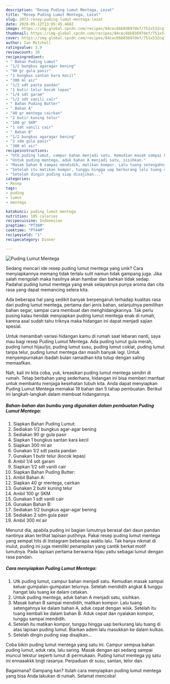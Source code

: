 ```yaml
---
description: "Resep Puding Lumut Mentega, Lezat"
title: "Resep Puding Lumut Mentega, Lezat"
slug: 2072-resep-puding-lumut-mentega-lezat
date: 2020-05-12T13:05:45.468Z
image: https://img-global.cpcdn.com/recipes/84cec6bb03697def/751x532cq70/puding-lumut-mentega-foto-resep-utama.jpg
thumbnail: https://img-global.cpcdn.com/recipes/84cec6bb03697def/751x532cq70/puding-lumut-mentega-foto-resep-utama.jpg
cover: https://img-global.cpcdn.com/recipes/84cec6bb03697def/751x532cq70/puding-lumut-mentega-foto-resep-utama.jpg
author: Ian Mitchell
ratingvalue: 3.9
reviewcount: 10
recipeingredient:
- " Bahan Puding Lumut"
- "1/2 bungkus agaragar bening"
- "90 gr gula pasir"
- "1 bungkus santan kara kecil"
- "300 ml air"
- "1/2 sdt pasta pandan"
- "1 butir telur kocok lepas"
- "1/4 sdt garam"
- "1/2 sdt vanili cair"
- " Bahan Puding Butter"
- " Bahan A"
- "40 gr mentega cairkan"
- "2 butir kuning telur"
- "100 gr SKM"
- "1 sdt vanili cair"
- " Bahan B"
- "1/2 bungkus agaragar bening"
- "2 sdm gula pasir"
- "300 ml air"
recipeinstructions:
- "Utk puding lumut, campur bahan menjadi satu. Kemudian masak sampai keluar gumpalan-gumpalan telurnya. Setelah mendidih angkat &amp; tunggu hangat lalu tuang ke dalam cetakan."
- "Untuk puding mentega, aduk bahan A menjadi satu, sisihkan."
- "Masak bahan B sampai mendidih, matikan kompor. Lalu tuang setengahnya ke dalam bahan A, aduk cepat dengan wisk. Setelah itu tuang kembali ke dalam bahan B. Aduk cepat dan nyalakan kompor, tunggu sampai mendidih."
- "Setelah itu matikan kompor, tunggu hingga uap berkurang lalu tuang di atas lapisan puding lumut. Biarkan adem lalu masukkan ke dalam kulkas."
- "Setelah dingin puding siap disajikan..."
categories:
- Resep
tags:
- puding
- lumut
- mentega

katakunci: puding lumut mentega 
nutrition: 105 calories
recipecuisine: Indonesian
preptime: "PT36M"
cooktime: "PT44M"
recipeyield: "1"
recipecategory: Dinner

---
```



![Puding Lumut Mentega](https://img-global.cpcdn.com/recipes/84cec6bb03697def/751x532cq70/puding-lumut-mentega-foto-resep-utama.jpg)

Sedang mencari ide resep puding lumut mentega yang unik? Cara menyiapkannya memang tidak terlalu sulit namun tidak gampang juga. Jika salah mengolah maka hasilnya akan hambar dan bahkan tidak sedap. Padahal puding lumut mentega yang enak selayaknya punya aroma dan cita rasa yang dapat memancing selera kita.

Ada beberapa hal yang sedikit banyak berpengaruh terhadap kualitas rasa dari puding lumut mentega, pertama dari jenis bahan, selanjutnya pemilihan bahan segar, sampai cara membuat dan menghidangkannya. Tak perlu pusing kalau hendak menyiapkan puding lumut mentega enak di rumah, karena asal sudah tahu triknya maka hidangan ini dapat menjadi sajian spesial.

Untuk menambah variasi hidangan kamu di rumah saat lebaran nanti, saya mau bagi resep Puding Lumut Mentega. Ada puding lumut gula merah, puding lumut hijau/ijo, puding lumut susu, puding lumut coklat, puding lumut tanpa telur, puding lumut mentega dan masih banyak lagi. Untuk menyempurnakan ibadah bulan ramadhan kita tutup dengan saling memaafkan.


Nah, kali ini kita coba, yuk, kreasikan puding lumut mentega sendiri di rumah. Tetap berbahan yang sederhana, hidangan ini bisa memberi manfaat untuk membantu menjaga kesehatan tubuh kita. Anda dapat menyiapkan Puding Lumut Mentega memakai 19 bahan dan 5 tahap pembuatan. Berikut ini langkah-langkah dalam membuat hidangannya.

<!--inarticleads1-->

##### Bahan-bahan dan bumbu yang digunakan dalam pembuatan Puding Lumut Mentega:

1. Siapkan  Bahan Puding Lumut:
1. Sediakan 1/2 bungkus agar-agar bening
1. Sediakan 90 gr gula pasir
1. Siapkan 1 bungkus santan kara kecil
1. Siapkan 300 ml air
1. Gunakan 1/2 sdt pasta pandan
1. Gunakan 1 butir telur (kocok lepas)
1. Ambil 1/4 sdt garam
1. Siapkan 1/2 sdt vanili cair
1. Siapkan  Bahan Puding Butter:
1. Ambil  Bahan A:
1. Siapkan 40 gr mentega, cairkan
1. Gunakan 2 butir kuning telur
1. Ambil 100 gr SKM
1. Gunakan 1 sdt vanili cair
1. Gunakan  Bahan B:
1. Sediakan 1/2 bungkus agar-agar bening
1. Sediakan 2 sdm gula pasir
1. Ambil 300 ml air


Menurut dia, apabila puding ini bagian lumutnya berasal dari daun pandan nantinya akan terlihat lapisan putihnya. Pakai resep puding lumut mentega yang sempat hits di Instagram beberapa waktu lalu. Tak hanya nikmat di mulut, puding ini juga memiliki penampilan yang cantik berkat motif lumutnya. Pada lapisan pertama berwarna hijau yaitu sebagai lumut dengan rasa pandan. 

<!--inarticleads2-->

##### Cara menyiapkan Puding Lumut Mentega:

1. Utk puding lumut, campur bahan menjadi satu. Kemudian masak sampai keluar gumpalan-gumpalan telurnya. Setelah mendidih angkat &amp; tunggu hangat lalu tuang ke dalam cetakan.
1. Untuk puding mentega, aduk bahan A menjadi satu, sisihkan.
1. Masak bahan B sampai mendidih, matikan kompor. Lalu tuang setengahnya ke dalam bahan A, aduk cepat dengan wisk. Setelah itu tuang kembali ke dalam bahan B. Aduk cepat dan nyalakan kompor, tunggu sampai mendidih.
1. Setelah itu matikan kompor, tunggu hingga uap berkurang lalu tuang di atas lapisan puding lumut. Biarkan adem lalu masukkan ke dalam kulkas.
1. Setelah dingin puding siap disajikan...


Coba bikin puding lumut mentega yang satu ini. Campur sempua bahan puding lumut, aduk rata, lalu saring. Masak dengan api sedang sampai muncul tekstur seperti lumut di permukaan. Puding lumut mentega yg satu ini ennaaakkk bngt rasanya. Perpaduan dr susu, santan, telor dan. 

Bagaimana? Gampang kan? Itulah cara menyiapkan puding lumut mentega yang bisa Anda lakukan di rumah. Selamat mencoba!
